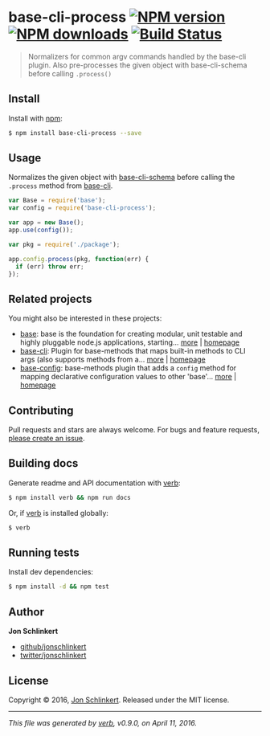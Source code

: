 # base-cli-process [![NPM version](https://img.shields.io/npm/v/base-cli-process.svg?style=flat)](https://www.npmjs.com/package/base-cli-process) [![NPM downloads](https://img.shields.io/npm/dm/base-cli-process.svg?style=flat)](https://npmjs.org/package/base-cli-process) [![Build Status](https://img.shields.io/travis/jonschlinkert/base-cli-process.svg?style=flat)](https://travis-ci.org/jonschlinkert/base-cli-process)

> Normalizers for common argv commands handled by the base-cli plugin. Also pre-processes the given object with base-cli-schema before calling `.process()`

## Install

Install with [npm](https://www.npmjs.com/):

```sh
$ npm install base-cli-process --save
```

## Usage

Normalizes the given object with [base-cli-schema](https://github.com/jonschlinkert/base-cli-schema) before calling the `.process` method from [base-cli](https://github.com/node-base/base-cli).

```js
var Base = require('base');
var config = require('base-cli-process');

var app = new Base();
app.use(config());

var pkg = require('./package');

app.config.process(pkg, function(err) {
  if (err) throw err;
});
```

## Related projects

You might also be interested in these projects:

* [base](https://www.npmjs.com/package/base): base is the foundation for creating modular, unit testable and highly pluggable node.js applications, starting… [more](https://www.npmjs.com/package/base) | [homepage](https://github.com/node-base/base)
* [base-cli](https://www.npmjs.com/package/base-cli): Plugin for base-methods that maps built-in methods to CLI args (also supports methods from a… [more](https://www.npmjs.com/package/base-cli) | [homepage](https://github.com/node-base/base-cli)
* [base-config](https://www.npmjs.com/package/base-config): base-methods plugin that adds a `config` method for mapping declarative configuration values to other 'base'… [more](https://www.npmjs.com/package/base-config) | [homepage](https://github.com/node-base/base-config)

## Contributing

Pull requests and stars are always welcome. For bugs and feature requests, [please create an issue](https://github.com/jonschlinkert/base-cli-process/issues/new).

## Building docs

Generate readme and API documentation with [verb](https://github.com/verbose/verb):

```sh
$ npm install verb && npm run docs
```

Or, if [verb](https://github.com/verbose/verb) is installed globally:

```sh
$ verb
```

## Running tests

Install dev dependencies:

```sh
$ npm install -d && npm test
```

## Author

**Jon Schlinkert**

* [github/jonschlinkert](https://github.com/jonschlinkert)
* [twitter/jonschlinkert](http://twitter.com/jonschlinkert)

## License

Copyright © 2016, [Jon Schlinkert](https://github.com/jonschlinkert).
Released under the MIT license.

***

_This file was generated by [verb](https://github.com/verbose/verb), v0.9.0, on April 11, 2016._